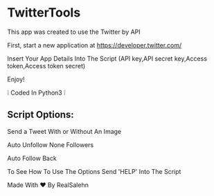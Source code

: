 # TwitterTools
This app was created to use the Twitter by API

First, start a new application at https://developer.twitter.com/

Insert Your App Details Into The Script (API key,API secret key,Access token,Access token secret)

Enjoy!

:grey_exclamation: Coded In Python3 :grey_exclamation:

## Script Options:

Send a Tweet With or Without An Image

Auto Unfollow None Followers

Auto Follow Back

To See How To Use The Options Send 'HELP' Into The Script

Made With :heart: By RealSalehn
